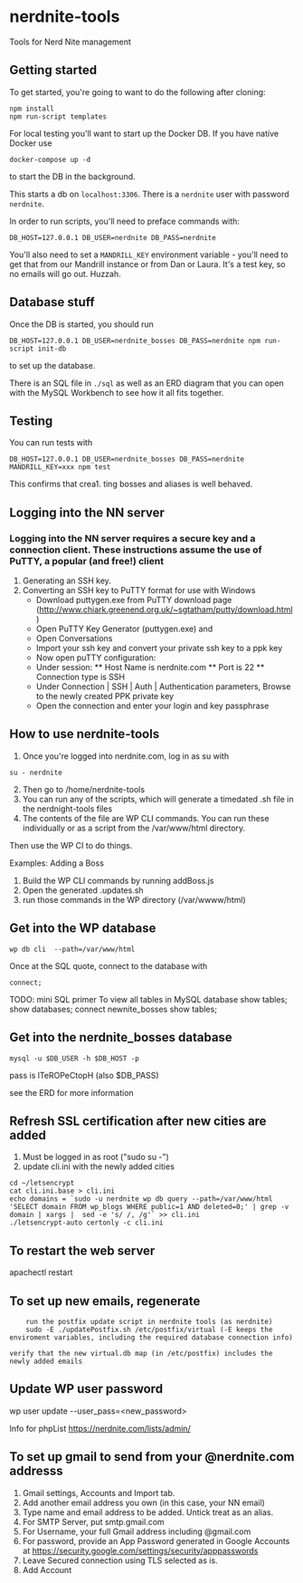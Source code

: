 # nerdnite-tools

Tools for Nerd Nite management

## Getting started
To get started, you're going to want to do the following after cloning:

```
npm install
npm run-script templates
```

For local testing you'll want to start up the Docker DB. If you have native Docker use

```
docker-compose up -d
```

to start the DB in the background.

This starts a db on `localhost:3306`. There is a `nerdnite` user with password `nerdnite`.

In order to run scripts, you'll need to preface commands with:


```
DB_HOST=127.0.0.1 DB_USER=nerdnite DB_PASS=nerdnite
```

You'll also need to set a `MANDRILL_KEY` environment variable - you'll need to get that from our Mandrill instance
or from Dan or Laura. It's a test key, so no emails will go out. Huzzah.

## Database stuff
Once the DB is started, you should run

```
DB_HOST=127.0.0.1 DB_USER=nerdnite_bosses DB_PASS=nerdnite npm run-script init-db
```

to set up the database.

There is an SQL file in `./sql` as well as an ERD diagram that you can open with the MySQL Workbench
to see how it all fits together.

## Testing

You can run tests with

```
DB_HOST=127.0.0.1 DB_USER=nerdnite_bosses DB_PASS=nerdnite MANDRILL_KEY=xxx npm test
```

This confirms that crea1. ting bosses and aliases is well behaved.

## Logging into the NN server
### Logging into the NN server requires a secure key and a connection client. These instructions assume the use of PuTTY, a popular (and free!) client

1. Generating an SSH key.
2. Converting an SSH key to PuTTY format for use with Windows
   * Download puttygen.exe from PuTTY download page (http://www.chiark.greenend.org.uk/~sgtatham/putty/download.html)
   * Open PuTTY Key Generator (puttygen.exe) and 
   * Open Conversations
   * Import your ssh key and convert your private ssh key to a ppk key
   * Now open puTTY configuration:
   * Under session:
     ** Host Name is nerdnite.com
     ** Port is 22
     ** Connection type is SSH
   * Under Connection | SSH | Auth | Authentication parameters, Browse to the newly created PPK private key
   * Open the connection and enter your login and key passphrase

## How to use nerdnite-tools
1. Once you're logged into nerdnite.com, log in as su with 

```
su - nerdnite
```

2. Then go to /home/nerdnite-tools
3. You can run any of the scripts, which will generate a timedated .sh file in the nerdnight-tools files
4. The contents of the file are WP CLI commands.  You can run these individually or as a script from the /var/www/html directory.

Then use the WP CI to do things.

Examples:
Adding a Boss
1. Build the WP CLI commands by running addBoss.js
2. Open the generated <datetime>.updates.sh
3. run those commands in the WP directory (/var/wwww/html)

## Get into the WP database
```
wp db cli  --path=/var/www/html
```
Once at the SQL quote, connect to the database with 
```
connect;
```

TODO: mini SQL primer
To view all tables in MySQL database
show tables;
show databases;
connect newnite_bosses
show tables;


## Get into the nerdnite_bosses database
```
mysql -u $DB_USER -h $DB_HOST -p
```
pass is lTeROPeCtopH (also $DB_PASS)

see the ERD for more information

## Refresh SSL certification after new cities are added
1. Must be logged in as root ("sudo su -")
2. update cli.ini with the newly added cities
```
cd ~/letsencrypt
cat cli.ini.base > cli.ini
echo domains = `sudo -u nerdnite wp db query --path=/var/www/html 'SELECT domain FROM wp_blogs WHERE public=1 AND deleted=0;' | grep -v domain | xargs |  sed -e 's/ /, /g'` >> cli.ini
./letsencrypt-auto certonly -c cli.ini
```

## To restart the web server
apachectl restart

## To set up new emails, regenerate
```
	run the postfix update script in nerdnite tools (as nerdnite) 
	sudo -E ./updatePostfix.sh /etc/postfix/virtual (-E keeps the enviroment variables, including the required database connection info)
```
	verify that the new virtual.db map (in /etc/postfix) includes the newly added emails

## Update WP user password
wp user update <username> --user_pass=<new_password>

Info for phpList
https://nerdnite.com/lists/admin/

## To set up gmail to send from your @nerdnite.com addresss
1. Gmail settings, Accounts and Import tab.
2. Add another email address you own (in this case, your NN email)
3. Type name and email address to be added. Untick treat as an alias.
4. For SMTP Server, put smtp.gmail.com
5. For Username, your full Gmail address including @gmail.com
6. For password, provide an App Password generated in Google Accounts at https://security.google.com/settings/security/apppasswords
7. Leave Secured connection using TLS selected as is.
8. Add Account





